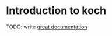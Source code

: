 # Introduction to koch

TODO: write [great documentation](http://jacobian.org/writing/what-to-write/)
